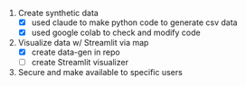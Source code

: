 1. Create synthetic data
	- [x] used claude to make python code to generate csv data
	- [x] used google colab to check and modify code
2. Visualize data w/ Streamlit via map
	- [x] create data-gen in repo
	- [ ] create Streamlit visualizer
3. Secure and make available to specific users